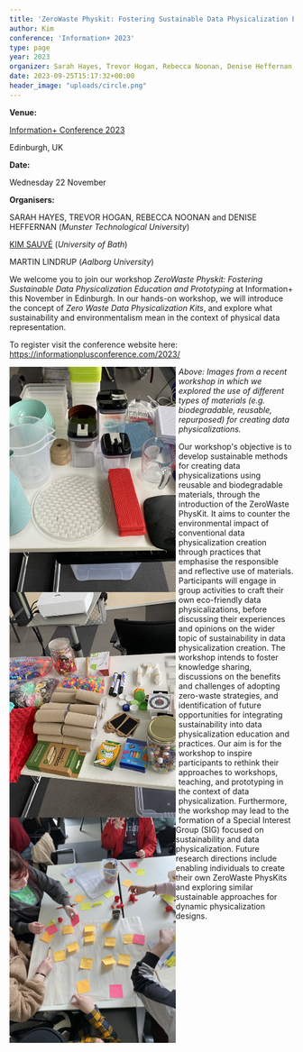 ```yaml
---
title: 'ZeroWaste Physkit: Fostering Sustainable Data Physicalization Education and Prototyping'
author: Kim
conference: 'Information+ 2023'
type: page
year: 2023
organizer: Sarah Hayes, Trevor Hogan, Rebecca Noonan, Denise Heffernan, Kim Sauvé, and Martin Lindrup
date: 2023-09-25T15:17:32+00:00
header_image: "uploads/circle.png"
---
```


**Venue:**
    
<a href="https://informationplusconference.com/2023/" data-type="link" data-id="https://informationplusconference.com/2023/">Information+ Conference 2023</a>

Edinburgh, UK

**Date:**

Wednesday 22 November


**Organisers:**
    
SARAH HAYES, TREVOR HOGAN, REBECCA NOONAN and DENISE HEFFERNAN (<em>Munster Technological University</em>)

<a href="https://www.kimsauve.nl">KIM SAUVÉ</a> (<em>University of Bath</em>)

MARTIN LINDRUP (<em>Aalborg University</em>)


We welcome you to join our workshop<em> ZeroWaste Physkit: Fostering Sustainable Data Physicalization Education and Prototyping </em>at Information+ this November in Edinburgh. In our hands-on workshop, we will introduce the concept of <em>Zero Waste Data Physicalization Kits</em>, and explore what sustainability and environmentalism mean in the context of physical data representation.


To register visit the conference website here: <a href="https://informationplusconference.com/2023/#program">https://informationplusconference.com/2023/</a>

[<img loading="lazy" decoding="async" alt="card" src="images/IMG_1097-1.jpg" style="float:left; object-fit: cover; width: 295px; height: 400px; margin-right: 5px;" />](images/IMG_1097-1.jpg)
[<img loading="lazy" decoding="async" alt="card"  src="images/IMG_1098.jpg" style="float:left; object-fit: cover; width: 295px; height: 400px; margin-right: 5px;" />](images/IMG_1098.jpg)
[<img loading="lazy" decoding="async" alt="card" src="images/IMG_1187-1.jpg" style="float:left; object-fit: cover; width: 295px; height: 400px" />](images/IMG_1187-1.jpg)



_Above: Images from a recent workshop in which we explored the use of different types of materials (e.g. biodegradable, reusable, repurposed) for creating data physicalizations._ 

Our workshop's objective is to develop sustainable methods for creating data physicalizations using reusable and biodegradable materials, through the introduction of the ZeroWaste PhysKit. It aims to counter the environmental impact of conventional data physicalization creation through practices that emphasise the responsible and reflective use of materials. Participants will engage in group activities to craft their own eco-friendly data physicalizations, before discussing their experiences and opinions on the wider topic of sustainability in data physicalization creation. The workshop intends to foster knowledge sharing, discussions on the benefits and challenges of adopting zero-waste strategies, and identification of future opportunities for integrating sustainability into data physicalization education and practices. Our aim is for the workshop to inspire participants to rethink their approaches to workshops, teaching, and prototyping in the context of data physicalization. Furthermore, the workshop may lead to the formation of a Special Interest Group (SIG) focused on sustainability and data physicalization. Future research directions include enabling individuals to create their own ZeroWaste PhysKits and exploring similar sustainable approaches for dynamic physicalization designs.